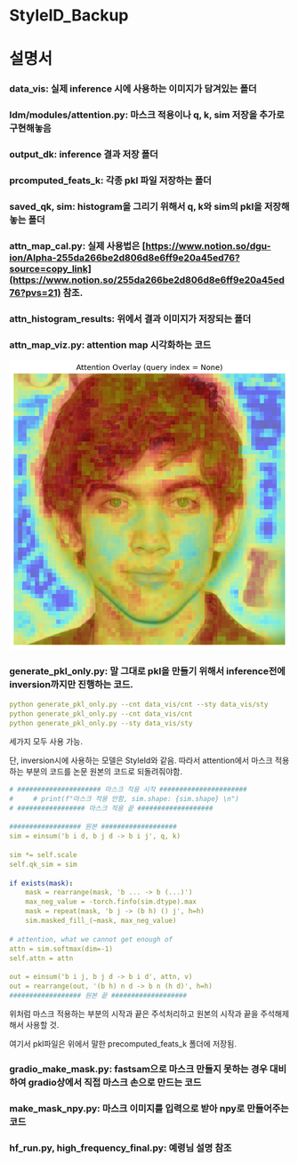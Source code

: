 # StyleID_Backup


# 설명서

### data_vis: 실제 inference 시에 사용하는 이미지가 담겨있는 폴더

 

### ldm/modules/attention.py: 마스크 적용이나 q, k, sim 저장을 추가로 구현해놓음

### output_dk: inference 결과 저장 폴더

### prcomputed_feats_k: 각종 pkl 파일 저장하는 폴더

### saved_qk, sim: histogram을 그리기 위해서 q, k와 sim의 pkl을 저장해놓는 폴더

### attn_map_cal.py: 실제 사용법은 [https://www.notion.so/dgu-ion/Alpha-255da266be2d806d8e6ff9e20a45ed76?source=copy_link](https://www.notion.so/255da266be2d806d8e6ff9e20a45ed76?pvs=21) 참조.

### attn_histogram_results: 위에서 결과 이미지가 저장되는 폴더

### attn_map_viz.py: attention map 시각화하는 코드

![image.png](./image.png)

### generate_pkl_only.py: 말 그대로 pkl을 만들기 위해서 inference전에 inversion까지만 진행하는 코드.

```yaml
python generate_pkl_only.py --cnt data_vis/cnt --sty data_vis/sty
python generate_pkl_only.py --cnt data_vis/cnt
python generate_pkl_only.py --sty data_vis/sty
```

세가지 모두 사용 가능.

단, inversion시에 사용하는 모델은 StyleId와 같음. 따라서 attention에서 마스크 적용하는 부분의 코드를 논문 원본의 코드로 되돌려줘야함.

```yaml
# ##################### 마스크 적용 시작 ######################
#     # print(f"마스크 적용 안함, sim.shape: {sim.shape} \n")
# ################# 마스크 적용 끝 ###################
  
################## 원본 ###################
sim = einsum('b i d, b j d -> b i j', q, k)

sim *= self.scale
self.qk_sim = sim

if exists(mask):
    mask = rearrange(mask, 'b ... -> b (...)')
    max_neg_value = -torch.finfo(sim.dtype).max
    mask = repeat(mask, 'b j -> (b h) () j', h=h)
    sim.masked_fill_(~mask, max_neg_value)

# attention, what we cannot get enough of
attn = sim.softmax(dim=-1)
self.attn = attn

out = einsum('b i j, b j d -> b i d', attn, v)
out = rearrange(out, '(b h) n d -> b n (h d)', h=h)
################## 원본 끝 ###################
```

위처럼 마스크 적용하는 부분의 시작과 끝은 주석처리하고 원본의 시작과 끝을 주석해제해서 사용할 것.

여기서 pkl파일은 위에서 말한 precomputed_feats_k 폴더에 저장됨.

### gradio_make_mask.py: fastsam으로 마스크 만들지 못하는 경우 대비하여 gradio상에서 직접 마스크 손으로 만드는 코드

### make_mask_npy.py: 마스크 이미지를 입력으로 받아 npy로 만들어주는 코드

### hf_run.py, high_frequency_final.py: 예령님 설명 참조
